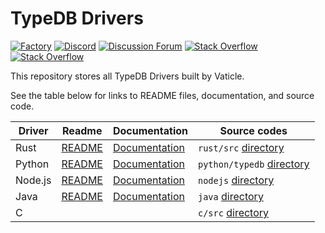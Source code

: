 # TypeDB Drivers

[![Factory](https://factory.vaticle.com/api/status/vaticle/typedb-driver/badge.svg)](https://factory.vaticle.com/vaticle/typedb-driver)
[![Discord](https://img.shields.io/discord/665254494820368395?color=7389D8&label=chat&logo=discord&logoColor=ffffff)](https://vaticle.com/discord)
[![Discussion Forum](https://img.shields.io/discourse/https/forum.vaticle.com/topics.svg)](https://forum.vaticle.com)
[![Stack Overflow](https://img.shields.io/badge/stackoverflow-typedb-796de3.svg)](https://stackoverflow.com/questions/tagged/typedb)
[![Stack Overflow](https://img.shields.io/badge/stackoverflow-typeql-3dce8c.svg)](https://stackoverflow.com/questions/tagged/typeql)

This repository stores all TypeDB Drivers built by Vaticle.

See the table below for links to README files, documentation, and source code.

| Driver  | Readme                                                                             | Documentation                                                                 | Source codes                                                                                         |
|---------|------------------------------------------------------------------------------------|-------------------------------------------------------------------------------|------------------------------------------------------------------------------------------------------|
| Rust    | [README](https://github.com/vaticle/typedb-driver/tree/development/rust/README.md) | [Documentation](https://typedb.com/docs/clients/2.x/rust/rust-overview)       | `rust/src` [directory](https://github.com/vaticle/typedb-driver/tree/development/rust/src)           |
| Python  | [README](https://github.com/vaticle/typedb-driver/tree/development/python/README.md) | [Documentation](https://typedb.com/docs/clients/2.x/python/python-overview)   | `python/typedb` [directory](https://github.com/vaticle/typedb-driver/tree/development/python/typedb) |
| Node.js | [README](https://github.com/vaticle/typedb-driver/tree/development/nodejs/README.md) | [Documentation](https://typedb.com/docs/clients/2.x/node-js/node-js-overview) | `nodejs` [directory](https://github.com/vaticle/typedb-driver/tree/development/nodejs)               |
| Java    | [README](https://github.com/vaticle/typedb-driver/tree/development/java/README.md) | [Documentation](https://typedb.com/docs/clients/2.x/java/java-overview)       | `java` [directory](https://github.com/vaticle/typedb-driver/tree/development/java)                   |
| C       |    |                                                                               | `c/src` [directory](https://github.com/vaticle/typedb-driver/tree/development/c/src)                 |
